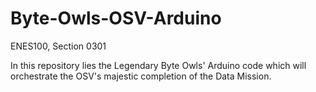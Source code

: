 # Byte-Owls-OSV-Arduino
ENES100, Section 0301

In this repository lies the Legendary Byte Owls' Arduino code which will orchestrate the OSV's majestic completion of the Data Mission.
